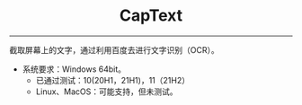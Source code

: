 # <center> **CapText**</center>

---
截取屏幕上的文字，通过利用百度去进行文字识别（OCR）。

- 系统要求：Windows 64bit。
  - 已通过测试：10(20H1，21H1)，11（21H2）
  - Linux、MacOS：可能支持，但未测试。
